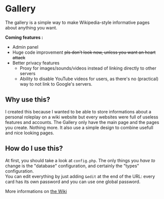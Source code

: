 # Gallery
The gallery is a simple way to make Wikipedia-style informative pages about anything you want.

**Coming features :**
- Admin panel
- Huge code improvement ~~pls don't look now, unless you want an heart attack~~
- Better privacy features
  - Proxy for images/sounds/videos instead of linking directly to other servers
  - Ability to disable YouTube videos for users, as there's no (practical) way to not link to Google's servers.

## Why use this?

I created this because I wanted to be able to store informations about a personal roleplay on a wiki website but every websites were full of useless features and accounts. The Gallery only have the main page and the pages you create. Nothing more. It also use a simple design to combine usefull and nice looking pages.

## How do I use this?

At first, you should take a look at `config.php`. The only things you *have to* change is the "database" configuration, and certainly the "types" configuration.  
You can edit everything by just adding `&edit` at the end of the URL: every card has its own password and you can use one global password.

More informations on [the Wiki](https://github.com/Olpouin/gallery/wiki)
